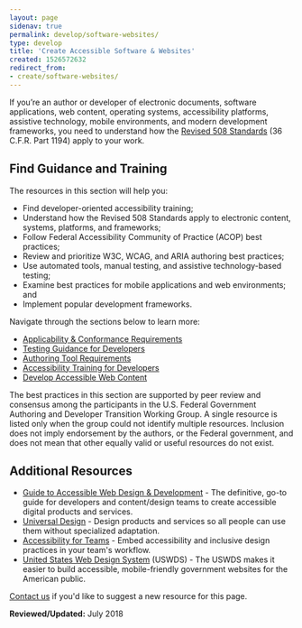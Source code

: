 ```yaml
---
layout: page
sidenav: true
permalink: develop/software-websites/
type: develop
title: 'Create Accessible Software & Websites'
created: 1526572632
redirect_from:
- create/software-websites/
---
```


If you’re an author or developer of electronic documents, software applications, web content, operating systems, accessibility platforms, assistive technology, mobile environments, and modern development frameworks, you need to understand how the [Revised 508 Standards][1] (36 C.F.R. Part 1194) apply to your work.

## Find Guidance and Training

The resources in this section will help you:

  * Find developer-oriented accessibility training;
  * Understand how the Revised 508 Standards apply to electronic content, systems, platforms, and frameworks;
  * Follow Federal Accessibility Community of Practice (ACOP) best practices;
  * Review and prioritize W3C, WCAG, and ARIA authoring best practices;
  * Use automated tools, manual testing, and assistive technology-based testing;
  * Examine best practices for mobile applications and web environments; and
  * Implement popular development frameworks.

Navigate through the sections below to learn more:

  * [Applicability & Conformance Requirements][2] 
  * [Testing Guidance for Developers][3] 
  * [Authoring Tool Requirements][4] 
  * [Accessibility Training for Developers][5] 
  * [Develop Accessible Web Content][6] 

The best practices in this section are supported by peer review and consensus among the participants in the U.S. Federal Government Authoring and Developer Transition Working Group. A single resource is listed only when the group could not identify multiple resources. Inclusion does not imply endorsement by the authors, or the Federal government, and does not mean that other equally valid or useful resources do not exist.

## Additional Resources

  * [Guide to Accessible Web Design & Development][7] - The definitive, go-to guide for developers and content/design teams to create accessible digital products and services.
  * [Universal Design][8] - Design products and services so all people can use them without specialized adaptation.&nbsp;
  * [Accessibility for Teams][9] - Embed accessibility and inclusive design practices in your team's workflow.&nbsp;
  * [United States Web Design System][10] (USWDS) - The USWDS makes it easier to build accessible, mobile-friendly government websites for the American public.

[Contact us][11] if you'd like to suggest a new resource for this page.

  
**Reviewed/Updated:** July 2018


 [1]: https://www.access-board.gov/guidelines-and-standards/communications-and-it/about-the-ict-refresh/final-rule/text-of-the-standards-and-guidelines
 [2]: {{site.baseurl}}/create/applicability-conformance
 [3]: {{site.baseurl}}/create/testing-for-developers
 [4]: {{site.baseurl}}/create/authoring-tools
 [5]: {{site.baseurl}}/create/developer-training
 [6]: {{site.baseurl}}/create/web-content
 [7]: {{site.baseurl}}/content/guide-accessible-web-design-development
 [8]: {{site.baseurl}}/create/universal-design
 [9]: https://accessibility.digital.gov/
 [10]: https://designsystem.digital.gov/
 [11]: {{site.baseurl}}/contact-us